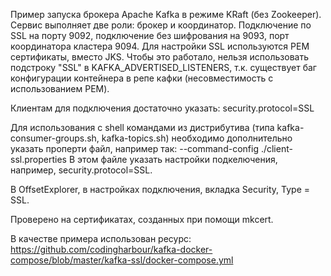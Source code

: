 Пример запуска брокера Apache Kafka в режиме KRaft (без Zookeeper).
Сервис выполняет две роли: брокер и координатор.
Подключение по SSL на порту 9092, подключение без шифрования на 9093, порт координатора кластера 9094.
Для настройки SSL используются PEM сертификаты, вместо JKS.
Чтобы это работало, нельзя использовать подстроку "SSL" в KAFKA_ADVERTISED_LISTENERS, т.к. существует баг конфигурации контейнера в репе кафки (несовместимость с использованием PEM).

Клиентам для подключения достаточно указать:
security.protocol=SSL

Для использования с shell командами из дистрибутива (типа kafka-consumer-groups.sh, kafka-topics.sh) необходимо дополнительно указать проперти файл, например так:
--command-config ./client-ssl.properties
В этом файле указать настройки подкелючения, например, security.protocol=SSL. 

В OffsetExplorer, в настройках подключения, вкладка Security, Type = SSL.

Проверено на сертификатах, созданных при помощи mkcert.

В качестве примера использован ресурс: https://github.com/codingharbour/kafka-docker-compose/blob/master/kafka-ssl/docker-compose.yml
